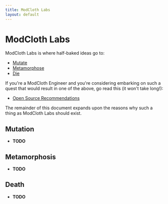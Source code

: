 ```yaml
---
title: ModCloth Labs
layout: default
---
```


ModCloth Labs
=============

ModCloth Labs is where half-baked ideas go to:

 - [Mutate](#mutation)
 - [Metamorphose](#metamorphosis)
 - [Die](#death)

If you're a ModCloth Engineer and you're considering embarking on such a
quest that would result in one of the above, go read this (it won't take
long!):

 - [Open Source Recommendations](recommendations.html)

The remainder of this document expands upon the reasons why such a thing
as ModCloth Labs should exist.

## <a id="mutation"></a>Mutation
<!-- http://en.wikipedia.org/wiki/Mutation -->
 - **TODO**

## <a id="metamorphosis"></a>Metamorphosis
<!-- http://en.wikipedia.org/wiki/Metamorphosis -->
 - **TODO**

## <a id="death"></a>Death
<!-- http://en.wikipedia.org/wiki/Death -->
 - **TODO**
